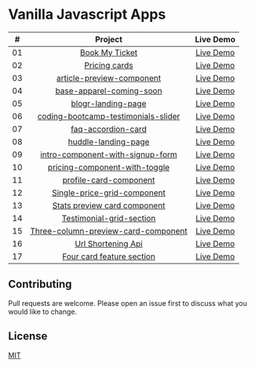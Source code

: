 # Vanilla Javascript Apps

|  #  |                                                                Project                                                                |                                                     Live Demo                                                     |
| :-: | :-----------------------------------------------------------------------------------------------------------------------------------: | :---------------------------------------------------------------------------------------------------------------: |
| 01  |                 [Book My Ticket](https://github.com/pavankalyan-codes/UI-Designs/tree/main/loopstudios-landing-page)                  |               [Live Demo](https://pavankalyan-codes.github.io/UI-Designs/loopstudios-landing-page)                |
| 02  |                      [Pricing cards](https://github.com/pavankalyan-codes/UI-Designs/tree/main/Pricing%20cards)                       |                   [Live Demo](https://pavankalyan-codes.github.io/UI-Designs/Pricing%20cards/)                    |
| 03  |           [article-preview-component](https://github.com/pavankalyan-codes/UI-Designs/tree/main/article-preview-component)            |              [Live Demo](https://pavankalyan-codes.github.io/UI-Designs/article-preview-component/)               |
| 04  |            [base-apparel-coming-soon](https://github.com/pavankalyan-codes/UI-Designs/tree/main/base-apparel-coming-soon)             |               [Live Demo](https://pavankalyan-codes.github.io/UI-Designs/base-apparel-coming-soon/)               |
| 05  |                  [blogr-landing-page](https://github.com/pavankalyan-codes/UI-Designs/tree/main/blogr-landing-page)                   |                  [Live Demo](https://pavankalyan-codes.github.io/UI-Designs/blogr-landing-page/)                  |
| 06  | [coding-bootcamp-testimonials-slider](https://github.com/pavankalyan-codes/UI-Designs/tree/main/coding-bootcamp-testimonials-slider)  |         [Live Demo](https://pavankalyan-codes.github.io/UI-Designs/coding-bootcamp-testimonials-slider/)          |
| 07  |                  [faq-accordion-card](https://github.com/pavankalyan-codes/UI-Designs/tree/main/faq-accordion-card)                   |                  [Live Demo](https://pavankalyan-codes.github.io/UI-Designs/faq-accordion-card/)                  |
| 08  | [huddle-landing-page](https://github.com/pavankalyan-codes/UI-Designs/tree/main/huddle-landing-page-with-single-introductory-section) | [Live Demo](https://pavankalyan-codes.github.io/UI-Designs/huddle-landing-page-with-single-introductory-section/) |
| 09  |    [intro-component-with-signup-form](https://github.com/pavankalyan-codes/UI-Designs/tree/main/intro-component-with-signup-form)     |           [Live Demo](https://pavankalyan-codes.github.io/UI-Designs/intro-component-with-signup-form/)           |
| 10  |       [pricing-component-with-toggle](https://github.com/pavankalyan-codes/UI-Designs/tree/main/pricing-component-with-toggle)        |            [Live Demo](https://pavankalyan-codes.github.io/UI-Designs/pricing-component-with-toggle/)             |
| 11  |              [profile-card-component](https://github.com/pavankalyan-codes/UI-Designs/tree/main/profile-card-component)               |                [Live Demo](https://pavankalyan-codes.github.io/UI-Designs/profile-card-component/)                |
| 12  |         [Single-price-grid-component](https://github.com/pavankalyan-codes/UI-Designs/tree/main/single-price-grid-component)          |             [Live Demo](https://pavankalyan-codes.github.io/UI-Designs/single-price-grid-component/)              |
| 13  |        [Stats preview card component](https://github.com/pavankalyan-codes/UI-Designs/tree/main/stats-preview-card-component)         |             [Live Demo](https://pavankalyan-codes.github.io/UI-Designs/stats-preview-card-component/)             |
| 14  |            [Testimonial-grid-section](https://github.com/pavankalyan-codes/UI-Designs/tree/main/testimonials-grid-section)            |              [Live Demo](https://pavankalyan-codes.github.io/UI-Designs/testimonials-grid-section/)               |
| 15  | [Three-column-preview-card-component](https://github.com/pavankalyan-codes/UI-Designs/tree/main/three-column-preview-card-component)  |         [Live Demo](https://pavankalyan-codes.github.io/UI-Designs/three-column-preview-card-component/)          |
| 16  |                  [Url Shortening Api](https://github.com/pavankalyan-codes/UI-Designs/tree/main/url-shortening-api)                   |                  [Live Demo](https://pavankalyan-codes.github.io/UI-Designs/url-shortening-api/)                  |
| 17  |           [Four card feature section](https://github.com/pavankalyan-codes/UI-Designs/tree/main/four-card-feature-section)            |              [Live Demo](https://pavankalyan-codes.github.io/UI-Designs/four-card-feature-section/)               |

## Contributing

Pull requests are welcome. Please open an issue first to discuss what you would like to change.

## License

[MIT](https://github.com/pavankalyan-codes/UI-Designs/blob/main/LICENSE/)
